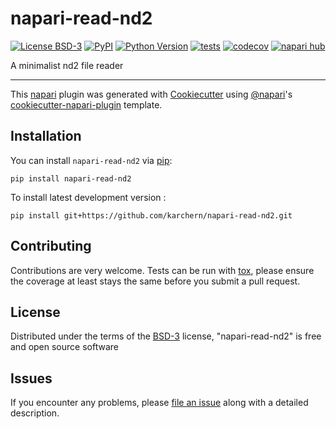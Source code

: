 # napari-read-nd2

[![License BSD-3](https://img.shields.io/pypi/l/napari-read-nd2.svg?color=green)](https://github.com/karchern/napari-read-nd2/raw/main/LICENSE)
[![PyPI](https://img.shields.io/pypi/v/napari-read-nd2.svg?color=green)](https://pypi.org/project/napari-read-nd2)
[![Python Version](https://img.shields.io/pypi/pyversions/napari-read-nd2.svg?color=green)](https://python.org)
[![tests](https://github.com/karchern/napari-read-nd2/workflows/tests/badge.svg)](https://github.com/karchern/napari-read-nd2/actions)
[![codecov](https://codecov.io/gh/karchern/napari-read-nd2/branch/main/graph/badge.svg)](https://codecov.io/gh/karchern/napari-read-nd2)
[![napari hub](https://img.shields.io/endpoint?url=https://api.napari-hub.org/shields/napari-read-nd2)](https://napari-hub.org/plugins/napari-read-nd2)

A minimalist nd2 file reader

----------------------------------

This [napari] plugin was generated with [Cookiecutter] using [@napari]'s [cookiecutter-napari-plugin] template.

<!--
Don't miss the full getting started guide to set up your new package:
https://github.com/napari/cookiecutter-napari-plugin#getting-started

and review the napari docs for plugin developers:
https://napari.org/stable/plugins/index.html
-->

## Installation

You can install `napari-read-nd2` via [pip]:

    pip install napari-read-nd2



To install latest development version :

    pip install git+https://github.com/karchern/napari-read-nd2.git


## Contributing

Contributions are very welcome. Tests can be run with [tox], please ensure
the coverage at least stays the same before you submit a pull request.

## License

Distributed under the terms of the [BSD-3] license,
"napari-read-nd2" is free and open source software

## Issues

If you encounter any problems, please [file an issue] along with a detailed description.

[napari]: https://github.com/napari/napari
[Cookiecutter]: https://github.com/audreyr/cookiecutter
[@napari]: https://github.com/napari
[MIT]: http://opensource.org/licenses/MIT
[BSD-3]: http://opensource.org/licenses/BSD-3-Clause
[GNU GPL v3.0]: http://www.gnu.org/licenses/gpl-3.0.txt
[GNU LGPL v3.0]: http://www.gnu.org/licenses/lgpl-3.0.txt
[Apache Software License 2.0]: http://www.apache.org/licenses/LICENSE-2.0
[Mozilla Public License 2.0]: https://www.mozilla.org/media/MPL/2.0/index.txt
[cookiecutter-napari-plugin]: https://github.com/napari/cookiecutter-napari-plugin

[file an issue]: https://github.com/karchern/napari-read-nd2/issues

[napari]: https://github.com/napari/napari
[tox]: https://tox.readthedocs.io/en/latest/
[pip]: https://pypi.org/project/pip/
[PyPI]: https://pypi.org/
